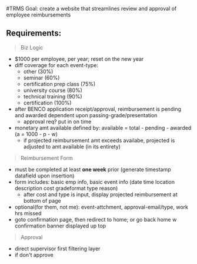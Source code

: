 #TRMS
Goal: create a website that streamlines review and approval of employee reimbursements 
## Requirements:
> Biz Logic
* $1000 per employee, per year; reset on the new year
* diff coverage for each event-type:
  - other                     (30%)
  - seminar                   (60%)
  - certification prep class  (75%)
  - university course         (80%)
  - technical training        (90%)
  - certification             (100%)
* after BENCO application receipt/approval, reimbursement is pending and awarded dependent upon passing-grade/presentation
  * approval req? put in on time
* monetary amt available defined by: available = total - pending - awarded  (a = 1000 - p - w)
  * if projected reimbursement amt exceeds availabe, projected is adjusted to amt available (in its entirety)

> Reimbursement Form
- must be completed at least **one week** prior (generate timestamp datafield upon insertion)
- form includes: basic emp info, basic event info (date time location description cost gradeformat type reason)
  - after cost and type is input, display projected reimbursement at bottom of page
- optional(for them, not me): event-attchment, approval-email/type, work hrs missed
- goto confirmation page, then redirect to home; or go back home w confirmation banner displayed up top

> Approval
- direct supervisor first filtering layer
- if don't approve 
  